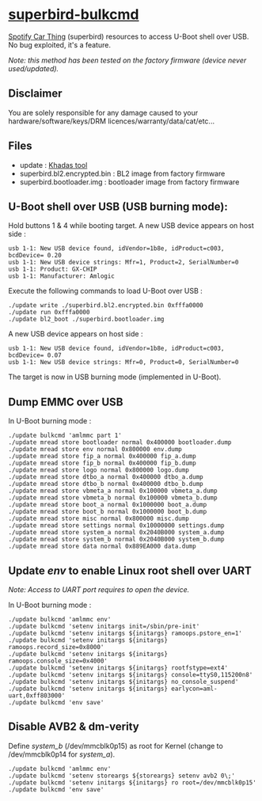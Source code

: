 # [superbird-bulkcmd](https://github.com/frederic/superbird-bulkcmd)

[Spotify Car Thing](https://carthing.spotify.com/) (superbird) resources to access U-Boot shell over USB. No bug exploited, it's a feature.

*Note: this method has been tested on the factory firmware (device never used/updated).*

## Disclaimer
You are solely responsible for any damage caused to your hardware/software/keys/DRM licences/warranty/data/cat/etc...

## Files
- update : [Khadas tool](https://github.com/khadas/utils/blob/master/aml-flash-tool/tools/linux-x86/update)
- superbird.bl2.encrypted.bin : BL2 image from factory firmware
- superbird.bootloader.img : bootloader image from factory firmware

## U-Boot shell over USB (USB burning mode):
Hold buttons 1 & 4 while booting target. A new USB device appears on host side :
```
usb 1-1: New USB device found, idVendor=1b8e, idProduct=c003, bcdDevice= 0.20
usb 1-1: New USB device strings: Mfr=1, Product=2, SerialNumber=0
usb 1-1: Product: GX-CHIP
usb 1-1: Manufacturer: Amlogic
```
Execute the following commands to load U-Boot over USB :
```shell
./update write ./superbird.bl2.encrypted.bin 0xfffa0000
./update run 0xfffa0000
./update bl2_boot ./superbird.bootloader.img
```
A new USB device appears on host side :
```
usb 1-1: New USB device found, idVendor=1b8e, idProduct=c003, bcdDevice= 0.07
usb 1-1: New USB device strings: Mfr=0, Product=0, SerialNumber=0
````
The target is now in USB burning mode (implemented in U-Boot).

## Dump EMMC over USB
In U-Boot burning mode :
```shell
./update bulkcmd 'amlmmc part 1'
./update mread store bootloader normal 0x400000 bootloader.dump
./update mread store env normal 0x800000 env.dump
./update mread store fip_a normal 0x400000 fip_a.dump
./update mread store fip_b normal 0x400000 fip_b.dump
./update mread store logo normal 0x800000 logo.dump
./update mread store dtbo_a normal 0x400000 dtbo_a.dump
./update mread store dtbo_b normal 0x400000 dtbo_b.dump
./update mread store vbmeta_a normal 0x100000 vbmeta_a.dump
./update mread store vbmeta_b normal 0x100000 vbmeta_b.dump
./update mread store boot_a normal 0x1000000 boot_a.dump
./update mread store boot_b normal 0x1000000 boot_b.dump
./update mread store misc normal 0x800000 misc.dump
./update mread store settings normal 0x10000000 settings.dump
./update mread store system_a normal 0x2040B000 system_a.dump
./update mread store system_b normal 0x2040B000 system_b.dump
./update mread store data normal 0x889EA000 data.dump
```

## Update *env* to enable Linux root shell over UART
*Note: Access to UART port requires to open the device.*

In U-Boot burning mode :
```shell
./update bulkcmd 'amlmmc env'
./update bulkcmd 'setenv initargs init=/sbin/pre-init'
./update bulkcmd 'setenv initargs ${initargs} ramoops.pstore_en=1'
./update bulkcmd 'setenv initargs ${initargs} ramoops.record_size=0x8000'
./update bulkcmd 'setenv initargs ${initargs} ramoops.console_size=0x4000'
./update bulkcmd 'setenv initargs ${initargs} rootfstype=ext4'
./update bulkcmd 'setenv initargs ${initargs} console=ttyS0,115200n8'
./update bulkcmd 'setenv initargs ${initargs} no_console_suspend'
./update bulkcmd 'setenv initargs ${initargs} earlycon=aml-uart,0xff803000'
./update bulkcmd 'env save'
```

## Disable AVB2 & dm-verity
Define *system_b* (/dev/mmcblk0p15) as root for Kernel (change to /dev/mmcblk0p14 for *system_a*).
```shell
./update bulkcmd 'amlmmc env'
./update bulkcmd 'setenv storeargs ${storeargs} setenv avb2 0\;'
./update bulkcmd 'setenv initargs ${initargs} ro root=/dev/mmcblk0p15'
./update bulkcmd 'env save'
```